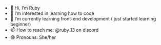 - 👋 Hi, I’m Ruby
- 👀 I’m interested in learning how to code
- 🌱 I’m currently learning front-end development ( just started learning beginner)
- 📫 How to reach me: @ruby_13  on discord 
- 😄 Pronouns: She/her 
<!---
raya-ISTP-T/raya-ISTP-T is a ✨ special ✨ repository because its `README.md` (this file) appears on your GitHub profile.
You can click the Preview link to take a look at your changes.
--->
